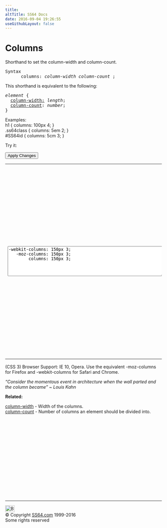 ```yaml
---
title:
altTitle: SS64 Docs
date: 2016-09-04 19:26:55
useGithubLayout: false
---
```

<!-- #BeginLibraryItem "/Library/head_css.lbi" --><!-- #EndLibraryItem --><h1>Columns</h1>
<p>Shorthand to set the column-width and column-count.</p>
<pre>Syntax
      columns: <i>column-width column-count</i> ;</pre>
<p>This shorthand is equivalent to the following:<br>
</p>
<pre><i>element</i> {
  <a href="column-width.html">column-width:</a> <i>length</i>;
  <a href="column-count.html">column-count</a>: <i>number</i>;
}</pre>
<p>Examples:<br>
  <span class="code">h1 { columns: 100px 4;  }<br>
    .ss64class { columns: 5em 2; }</span><br>
    <span class="code">#SS64id { columns: 5cm 3;  }</span>    <br>
</p>
<p>Try it:</p><input type="button" onclick="ApplyStyle()" value="Apply Changes">
<table>
  <tbody><tr>
    <td><textarea name="tryit" id="trycode" cols="60" rows="6" onfocus="this.style.background='#fff';" onblur="this.style.background='#eee';" tabindex="1">-webkit-columns: 150px 3;
   -moz-columns: 150px 3;
        columns: 150px 3;</textarea></td>
    <td><div id="tryresult">When text is displayed in newspaper columns the length of each line is much shorter. This is a great aid to readability. On the internet many people will skim read large blocks of text and this can have the unfortunate effect that they miss important points buried in a long paragraph.</div></td>
  </tr>
</tbody></table>
<p>(CSS 3) Browser Support:  IE 10, Opera. Use the equivalent <span class="code">-moz-columns</span> for Firefox and <span class="code">-webkit-columns</span> for Safari and Chrome.</p>
<p class="quote"><i>“Consider the momentous event in architecture when the wall parted and the column became” ~ Louis Kahn</i></p><p><b>Related:</b></p>
<p><a href="column-width.html">column-width</a> - Width of the columns.<br>
<a href="column-count.html">column-count</a> - Number of columns an element should be divided into.</p><!-- #BeginLibraryItem "/Library/foot_css.lbi" --><p>
<!-- CSS -->
<ins class="adsbygoogle" style="display:inline-block;width:300px;height:250px" data-ad-client="ca-pub-6140977852749469" data-ad-slot="2739097502"></ins>
<script>
(adsbygoogle = window.adsbygoogle || []).push({});
</script></p>
<hr>
<div id="bl" class="footer"><a href="columns.html#"><img src="../images/top.png" width="30" height="22" alt="Back to the Top"></a></div>
<div id="br" class="footer, tagline">© Copyright <a href="../index.html">SS64.com</a> 1999-2016<br>
Some rights reserved</div><!-- #EndLibraryItem -->

